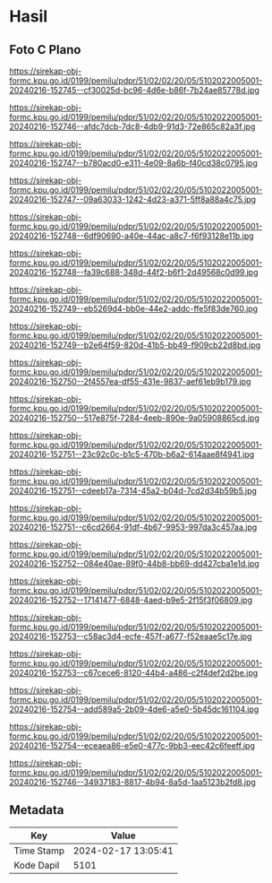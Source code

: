 # Hasil

## Foto C Plano

https://sirekap-obj-formc.kpu.go.id/0199/pemilu/pdpr/51/02/02/20/05/5102022005001-20240216-152745--cf30025d-bc96-4d6e-b86f-7b24ae85778d.jpg

https://sirekap-obj-formc.kpu.go.id/0199/pemilu/pdpr/51/02/02/20/05/5102022005001-20240216-152746--afdc7dcb-7dc8-4db9-91d3-72e865c82a3f.jpg

https://sirekap-obj-formc.kpu.go.id/0199/pemilu/pdpr/51/02/02/20/05/5102022005001-20240216-152747--b780acd0-e311-4e09-8a6b-f40cd38c0795.jpg

https://sirekap-obj-formc.kpu.go.id/0199/pemilu/pdpr/51/02/02/20/05/5102022005001-20240216-152747--09a63033-1242-4d23-a371-5ff8a88a4c75.jpg

https://sirekap-obj-formc.kpu.go.id/0199/pemilu/pdpr/51/02/02/20/05/5102022005001-20240216-152748--6df90690-a40e-44ac-a8c7-f6f93128e11b.jpg

https://sirekap-obj-formc.kpu.go.id/0199/pemilu/pdpr/51/02/02/20/05/5102022005001-20240216-152748--fa39c688-348d-44f2-b6f1-2d49568c0d99.jpg

https://sirekap-obj-formc.kpu.go.id/0199/pemilu/pdpr/51/02/02/20/05/5102022005001-20240216-152749--eb5269d4-bb0e-44e2-addc-ffe5f83de760.jpg

https://sirekap-obj-formc.kpu.go.id/0199/pemilu/pdpr/51/02/02/20/05/5102022005001-20240216-152749--b2e64f59-820d-41b5-bb49-f909cb22d8bd.jpg

https://sirekap-obj-formc.kpu.go.id/0199/pemilu/pdpr/51/02/02/20/05/5102022005001-20240216-152750--2f4557ea-df55-431e-9837-aef61eb9b179.jpg

https://sirekap-obj-formc.kpu.go.id/0199/pemilu/pdpr/51/02/02/20/05/5102022005001-20240216-152750--517e875f-7284-4eeb-890e-9a05908865cd.jpg

https://sirekap-obj-formc.kpu.go.id/0199/pemilu/pdpr/51/02/02/20/05/5102022005001-20240216-152751--23c92c0c-b1c5-470b-b6a2-614aae8f4941.jpg

https://sirekap-obj-formc.kpu.go.id/0199/pemilu/pdpr/51/02/02/20/05/5102022005001-20240216-152751--cdeeb17a-7314-45a2-b04d-7cd2d34b59b5.jpg

https://sirekap-obj-formc.kpu.go.id/0199/pemilu/pdpr/51/02/02/20/05/5102022005001-20240216-152751--c6cd2664-91df-4b67-9953-997da3c457aa.jpg

https://sirekap-obj-formc.kpu.go.id/0199/pemilu/pdpr/51/02/02/20/05/5102022005001-20240216-152752--084e40ae-89f0-44b8-bb69-dd427cba1e1d.jpg

https://sirekap-obj-formc.kpu.go.id/0199/pemilu/pdpr/51/02/02/20/05/5102022005001-20240216-152752--17141477-6848-4aed-b9e5-2f15f3f06809.jpg

https://sirekap-obj-formc.kpu.go.id/0199/pemilu/pdpr/51/02/02/20/05/5102022005001-20240216-152753--c58ac3d4-ecfe-457f-a677-f52eaae5c17e.jpg

https://sirekap-obj-formc.kpu.go.id/0199/pemilu/pdpr/51/02/02/20/05/5102022005001-20240216-152753--c67cece6-8120-44b4-a486-c2f4def2d2be.jpg

https://sirekap-obj-formc.kpu.go.id/0199/pemilu/pdpr/51/02/02/20/05/5102022005001-20240216-152754--add589a5-2b09-4de6-a5e0-5b45dc161104.jpg

https://sirekap-obj-formc.kpu.go.id/0199/pemilu/pdpr/51/02/02/20/05/5102022005001-20240216-152754--eceaea86-e5e0-477c-9bb3-eec42c6feeff.jpg

https://sirekap-obj-formc.kpu.go.id/0199/pemilu/pdpr/51/02/02/20/05/5102022005001-20240216-152746--34937183-8817-4b94-8a5d-1aa5123b2fd8.jpg


## Metadata

| Key        | Value               |
| ---------- | ------------------- |
| Time Stamp | 2024-02-17 13:05:41 |
| Kode Dapil | 5101                |



